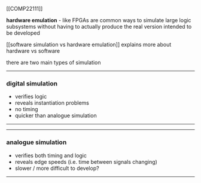 [[COMP22111]]

**hardware emulation** - like FPGAs are common ways to simulate large logic subsystems without having to actually produce the real version intended to be developed

[[software simulation vs hardware emulation]] explains more about hardware vs software

there are two main types of simulation
***
### digital simulation
- verifies logic
- reveals instantiation problems
- no timing 
- quicker than analogue simulation
***

***
### analogue simulation
- verifies both timing and logic
- reveals edge speeds (i.e. time between signals changing)
- slower / more difficult to develop?
***
